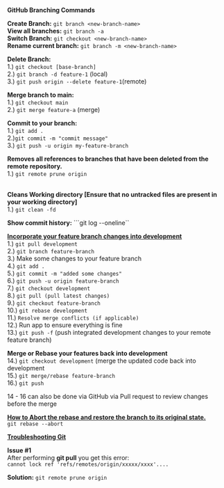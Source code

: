 
<b>GitHub Branching Commands</b>

<b>Create Branch:</b> ```git branch <new-branch-name>``` </br>
<b>View all branches:</b> ```git branch -a``` </br>
<b>Switch Branch:</b> ```git checkout <new-branch-name>``` </br>
<b>Rename current branch:</b> ```git branch -m <new-branch-name>```

<b>Delete Branch:</b> <br/>
1.) ```git checkout [base-branch]``` <br/>
2.) ```git branch -d feature-1``` (local)<br/>
3.) ```git push origin --delete feature-1```(remote) </br>

<b>Merge branch to main:</b><br/>
1.) ```git checkout main``` <br/>
2.) ```git merge feature-a``` (merge) <br/>

<b>Commit to your branch:</b><br/>
1.) ```git add .``` <br/>
2.)```git commit -m "commit message"``` <br/>
3.) ```git push -u origin my-feature-branch``` <br/>

<b>Removes all references to branches that have been deleted from the remote repository.</b><br/>
1.) ```git remote prune origin``` <br/><br/>

<b>Cleans Working directory [Ensure that no untracked files are present in your working directory]</b><br/>
1.) ```git clean -fd``` 


<b>Show commit history:</b> ```git log --oneline``

<b><ins>Incorporate your feature branch changes into development</ins></b> <br/>
1.) ```git pull development```<br/>
2.) ```git branch feature-branch```<br/>
3.) Make some changes to your feature branch<br/>
4.) ```git add .```<br/>
5.) ```git commit -m "added some changes"```<br/>
6.) ```git push -u origin feature-branch```<br/>
7.) ```git checkout development```<br/>
8.) ```git pull (pull latest changes)```<br/>
9.) ```git checkout feature-branch```<br/>
10.) ```git rebase development```<br/>
11.) ```Resolve merge conflicts (if applicable)```<br/>
12.) Run app to ensure everything is fine<br/>
13.) ```git push -f``` (push integrated development changes to your remote feature branch)<br/>

<b>Merge or Rebase your features back into development</b><br/>
14.) ```git checkout development``` (merge the updated code back into development<br/>
15.) ```git merge/rebase feature-branch```<br/>
16.) ```git push```<br/>

14 - 16 can also be done via GitHub via Pull request to review changes before the merge


<b><ins>How to Abort the rebase and restore the branch to its original state.</ins></b> <br>
```git rebase --abort```



<b><ins>Troubleshooting Git</ins></b> <br/>

<b>Issue #1</b><br>
After performing <b>git pull</b>  you get this error:  
```cannot lock ref 'refs/remotes/origin/xxxxx/xxxx'....```

 <b>Solution:</b> ```git remote prune origin```











